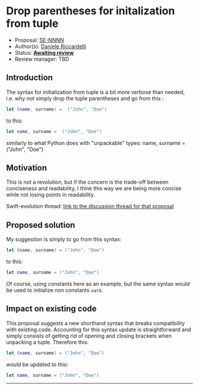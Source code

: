 # Drop parentheses for initalization from	tuple

* Proposal: [SE-NNNN](https://github.com/apple/swift-evolution/blob/master/proposals/NNNN-name.md)
* Author(s): [Daniele Riccardelli](https://github.com/tehzhed)
* Status: **[Awaiting review](#rationale)**
* Review manager: TBD

## Introduction

The syntax for initialization from tuple is a bit more
verbose than needed, i.e. why not simply drop the tuple parentheses and go
from this :
```swift
let (name, surname) =  ("John", "Doe")
```

to this:
```swift
let name, surname =  ("John", "Doe")
```

similarly to what Python does with "unpackable" types:
name, surname = ("John", "Doe")


## Motivation

This is not a revolution, but if the concern is the trade-off between conciseness and readability, I think this way we are being more concise while not losing points in readability.

Swift-evolution thread: [link to the discussion thread for that proposal](https://lists.swift.org/pipermail/swift-evolution/Week-of-Mon-20160502/016804.html)

## Proposed solution

My suggestion is simply to go from this syntax:
```swift
let (name, surname) = ("John", "Doe")
```

to this:
```swift
let name, surname = ("John", "Doe")
```

Of course, using constants here as an example, but the same syntax would be used to initialize non constants ```var```s.

## Impact on existing code

This proposal suggests a new shorthand syntax that breaks compatibility with existing code. Accounting for this syntax update is straightforward and simply consists of getting rid of opening and closing brackets when unpacking a tuple. Therefore this:
```swift
let (name, surname) = ("John", "Doe")
```
would be updated to this:
```swift
let name, surname = ("John", "Doe")
```

-------------------------------------------------------------------------------
